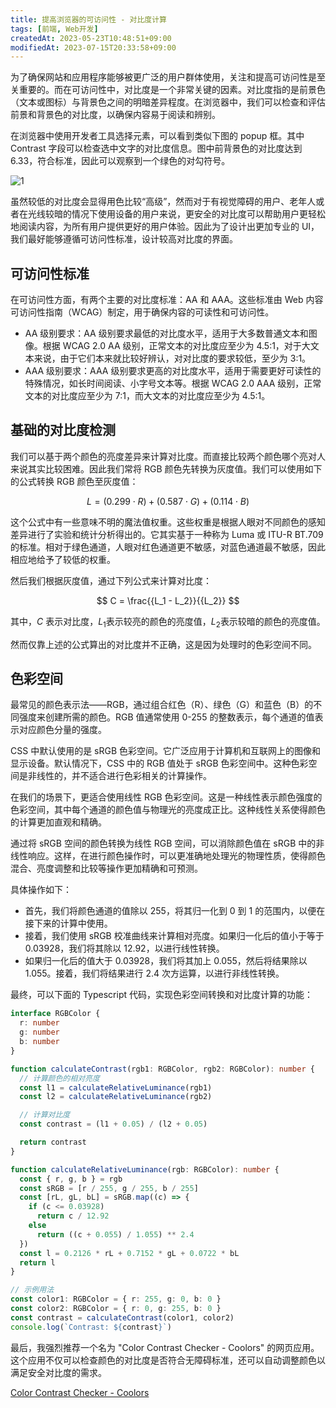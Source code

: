 ```yaml
---
title: 提高浏览器的可访问性 - 对比度计算
tags: [前端, Web开发]
createdAt: 2023-05-23T10:48:51+09:00
modifiedAt: 2023-07-15T20:33:58+09:00
---
```


为了确保网站和应用程序能够被更广泛的用户群体使用，关注和提高可访问性是至关重要的。而在可访问性中，对比度是一个非常关键的因素。对比度指的是前景色（文本或图标）与背景色之间的明暗差异程度。在浏览器中，我们可以检查和评估前景和背景色的对比度，以确保内容易于阅读和辨别。

<!--more-->

在浏览器中使用开发者工具选择元素，可以看到类似下图的 popup 框。其中 Contrast 字段可以检查选中文字的对比度信息。图中前背景色的对比度达到 6.33，符合标准，因此可以观察到一个绿色的对勾符号。

![1](/imgs/frontend-relative-luminance/1.png)

虽然较低的对比度会显得用色比较“高级”，然而对于有视觉障碍的用户、老年人或者在光线较暗的情况下使用设备的用户来说，更安全的对比度可以帮助用户更轻松地阅读内容，为所有用户提供更好的用户体验。因此为了设计出更加专业的 UI，我们最好能够遵循可访问性标准，设计较高对比度的界面。

## 可访问性标准

在可访问性方面，有两个主要的对比度标准：AA 和 AAA。这些标准由 Web 内容可访问性指南（WCAG）制定，用于确保内容的可读性和可访问性。

- AA 级别要求：AA 级别要求最低的对比度水平，适用于大多数普通文本和图像。根据 WCAG 2.0 AA 级别，正常文本的对比度应至少为 4.5:1，对于大文本来说，由于它们本来就比较好辨认，对对比度的要求较低，至少为 3:1。
- AAA 级别要求：AAA 级别要求更高的对比度水平，适用于需要更好可读性的特殊情况，如长时间阅读、小字号文本等。根据 WCAG 2.0 AAA 级别，正常文本的对比度应至少为 7:1，而大文本的对比度应至少为 4.5:1。

## 基础的对比度检测

我们可以基于两个颜色的亮度差异来计算对比度。而直接比较两个颜色哪个亮对人来说其实比较困难。因此我们常将 RGB 颜色先转换为灰度值。我们可以使用如下的公式转换 RGB 颜色至灰度值：

$$
L = (0.299 \cdot R) + (0.587 \cdot G) + (0.114 \cdot B)
$$

这个公式中有一些意味不明的魔法值权重。这些权重是根据人眼对不同颜色的感知差异进行了实验和统计分析得出的。它其实基于一种称为 Luma 或 ITU-R BT.709 的标准。相对于绿色通道，人眼对红色通道更不敏感，对蓝色通道最不敏感，因此相应地给予了较低的权重。

然后我们根据灰度值，通过下列公式来计算对比度：

$$
C = \frac{{L_1 - L_2}}{{L_2}}
$$

其中，$C$ 表示对比度，$L_1$​ 表示较亮的颜色的亮度值，$L_2$​ 表示较暗的颜色的亮度值。

然而仅靠上述的公式算出的对比度并不正确，这是因为处理时的色彩空间不同。

## 色彩空间

最常见的颜色表示法——RGB，通过组合红色（R）、绿色（G）和蓝色（B）的不同强度来创建所需的颜色。RGB 值通常使用 0-255 的整数表示，每个通道的值表示对应颜色分量的强度。

CSS 中默认使用的是 sRGB 色彩空间。它广泛应用于计算机和互联网上的图像和显示设备。默认情况下，CSS 中的 RGB 值处于 sRGB 色彩空间中。这种色彩空间是非线性的，并不适合进行色彩相关的计算操作。

在我们的场景下，更适合使用线性 RGB 色彩空间。这是一种线性表示颜色强度的色彩空间，其中每个通道的颜色值与物理光的亮度成正比。这种线性关系使得颜色的计算更加直观和精确。

通过将 sRGB 空间的颜色转换为线性 RGB 空间，可以消除颜色值在 sRGB 中的非线性响应。这样，在进行颜色操作时，可以更准确地处理光的物理性质，使得颜色混合、亮度调整和比较等操作更加精确和可预测。

具体操作如下：

- 首先，我们将颜色通道的值除以 255，将其归一化到 0 到 1 的范围内，以便在接下来的计算中使用。
- 接着，我们使用 sRGB 校准曲线来计算相对亮度。如果归一化后的值小于等于 0.03928，我们将其除以 12.92，以进行线性转换。
- 如果归一化后的值大于 0.03928，我们将其加上 0.055，然后将结果除以 1.055。接着，我们将结果进行 2.4 次方运算，以进行非线性转换。

最终，可以下面的 Typescript 代码，实现色彩空间转换和对比度计算的功能：

```ts
interface RGBColor {
  r: number
  g: number
  b: number
}

function calculateContrast(rgb1: RGBColor, rgb2: RGBColor): number {
  // 计算颜色的相对亮度
  const l1 = calculateRelativeLuminance(rgb1)
  const l2 = calculateRelativeLuminance(rgb2)

  // 计算对比度
  const contrast = (l1 + 0.05) / (l2 + 0.05)

  return contrast
}

function calculateRelativeLuminance(rgb: RGBColor): number {
  const { r, g, b } = rgb
  const sRGB = [r / 255, g / 255, b / 255]
  const [rL, gL, bL] = sRGB.map((c) => {
    if (c <= 0.03928)
      return c / 12.92
    else
      return ((c + 0.055) / 1.055) ** 2.4
  })
  const l = 0.2126 * rL + 0.7152 * gL + 0.0722 * bL
  return l
}

// 示例用法
const color1: RGBColor = { r: 255, g: 0, b: 0 }
const color2: RGBColor = { r: 0, g: 255, b: 0 }
const contrast = calculateContrast(color1, color2)
console.log(`Contrast: ${contrast}`)
```

最后，我强烈推荐一个名为 "Color Contrast Checker - Coolors" 的网页应用。这个应用不仅可以检查颜色的对比度是否符合无障碍标准，还可以自动调整颜色以满足安全对比度的需求。

[Color Contrast Checker - Coolors](https://coolors.co/contrast-checker/112a46-acc8e5)
